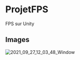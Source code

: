 # ProjetFPS
FPS sur Unity

## Images
![2021_09_27_12_03_48_Window](https://user-images.githubusercontent.com/77100708/134888594-868783cc-f65b-4f18-b10a-4ab48cc41c2f.png)
